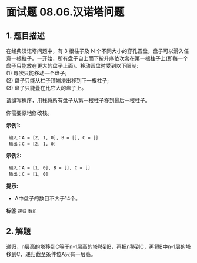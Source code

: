 # 面试题 08.06.汉诺塔问题

## 1. 题目描述

在经典汉诺塔问题中，有 3 根柱子及 N 个不同大小的穿孔圆盘，盘子可以滑入任意一根柱子。一开始，所有盘子自上而下按升序依次套在第一根柱子上(即每一个盘子只能放在更大的盘子上面)。移动圆盘时受到以下限制:<br>
(1) 每次只能移动一个盘子;<br>
(2) 盘子只能从柱子顶端滑出移到下一根柱子;<br>
(3) 盘子只能叠在比它大的盘子上。

请编写程序，用栈将所有盘子从第一根柱子移到最后一根柱子。

你需要原地修改栈。

 **示例1:** 

```
 输入：A = [2, 1, 0], B = [], C = []
 输出：C = [2, 1, 0]

```
 **示例2:** 

```
 输入：A = [1, 0], B = [], C = []
 输出：C = [1, 0]

```
 **提示:** 
- A中盘子的数目不大于14个。
 
**标签**
`递归` `数组` 


## 2. 解题
递归，n层高的塔移到C等于n-1层高的塔移到B，再把n移到C，再将B中n-1层的塔移到C，递归截至条件位A只有一层高。

